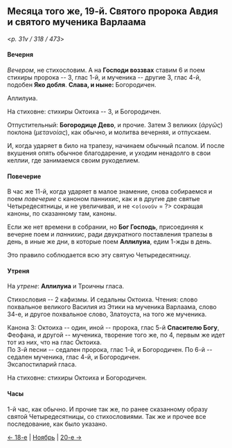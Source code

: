 
## Месяца того же, 19-й. Святого пророка Авдия и святого мученика Варлаама

<*p. 31v / 318 / 473*>

#### Вечерня

*Вечером*, не стихословим. А на **Господи воззвах** ставим 6 и поем стихиры пророка -- 3, глас 1-й, 
и мученика -- другие 3, глас 4-й, подобен **Яко добля**. **Слава, и ныне:** Богородичен. 

Аллилуиа. 

На стиховне: стихиры Октоиха -- 3, и Богородичен.

Отпустительный: **Богородице Дево**, и прочие. Затем 3 великих (*ἀργῶς*) поклона (*μετανοίας*), как обычно, 
и молитва вечерняя, и отпускаем. 

И, когда ударяет в било на трапезу, начинаем обычный псалом. И после вкушения опять 
обычное благодарение, и уходим ненадолго в свои келлии, где занимаемся своим рукоделием. 

#### Повечерие

В час же 11-й, когда ударяет в малое знамение, снова собираемся и поем *повечерие* с каноном 
паннихис, как и в другие две святые Четыредесятницы, и не увеличивая, и не <`οἰονοῦν` = ?> 
сокращая каноны, по сказанному там, каноны.     

Если же нет времени в собрании, но **Бог Господь**, присоединяя к вечерне поем и *паннихис*, 
ради двукратного поставления трапезы в день, в иные же дни, в которые поем **Аллилуиа**, едим 
1-жды в день. 

Это правило соблюдается всю эту святую Четыредесятницу. 

#### Утреня

На *утрене*: **Аллилуиа** и Троичны гласа. 

Стихословия -- 2 кафизмы. И седальны Октоиха. 
Чтения: слово похвальное великого Василия из Этики на мученика Варлаама, слово 34-е, 
и другое похвальное слово, Златоуста, на того же мученика.  

Канона 3: Октоиха -- один, иной -- пророка, глас 5-й **Спасителю Богу**, Феофана, и другой -- мученика, 
творение того же, по 4, первым же идет тот из них, что на глас Октоиха.  
По 3-й песни -- седален пророка, глас 1-й, и Богородичен. 
По 6-й -- седален мученика, глас 4-й, и Богородичен.  
Эксапостиларий гласа. 

На стиховне: стихиры Октоиха и Богородичен. 

#### Часы

1-й час, как обычно. И прочие так же, по ранее сказанному образу святой Четыредесятницы, со 
стихословиями. Так же и прочее все последование, как было указано. 

[← 18-е](11_18_EUR.ru.md) | [Ноябрь](README.md#19-й) | [20-е →](11_20_EUR.ru.md)
